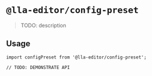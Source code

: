 # `@lla-editor/config-preset`

> TODO: description

## Usage

```
import configPreset from '@lla-editor/config-preset';

// TODO: DEMONSTRATE API
```
